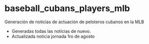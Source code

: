 # baseball_cubans_players_mlb

Generación de noticias de actuación de peloteros cubanos en la MLB
- Generadas todas las noticias de nuevo.
- Actualizada noticia jornada 1ro de agosto
